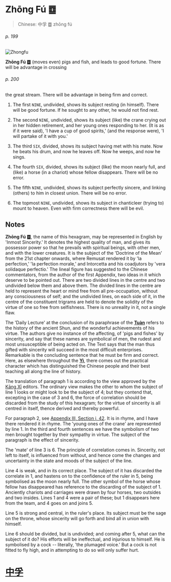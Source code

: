 # Zhōng Fú ䷼

> Chinese: 中孚 ䷼ zhōng fú

###### p. 199

![Zhongfu](https://88o.io/wp-content/uploads/2018/09/61-e4b8ade5ad9azhongfu.jpg)

**Zhōng Fú ䷼** (moves even) pigs and fish, and leads to good fortune.
There will be advantage in crossing

###### p. 200

the great stream. There will be advantage in being firm and correct.

1. The first `NINE`, undivided, shows its subject resting (in himself). There will be good fortune. If he sought to any other, he would not find rest.

2. The second `NINE`, undivided, shows its subject (like) the crane crying out in her hidden retirement, and her young ones responding to her. (It is as if it were said), 'I have a cup of good spirits,' (and the response were), 'I will partake of it with you.'

3. The third `SIX`, divided, shows its subject having met with his mate. Now he beats his drum, and now he leaves off. Now he weeps, and now he sings.

4. The fourth `SIX`, divided, shows its subject (like) the moon nearly full, and (like) a horse (in a chariot) whose fellow disappears. There will be no error.

5. The fifth `NINE`, undivided, shows its subject perfectly sincere, and linking (others) to him in closest union. There will be no error.

6. The topmost `NINE`, undivided, shows its subject in chanticleer (trying to) mount to heaven. Even with firm correctness there will be evil.

## Notes

**Zhōng Fú ䷼**, the name of this hexagram, may be represented in English by 'Inmost Sincerity.'
It denotes the highest quality of man, and gives its possessor power so that he prevails with spiritual beings, with other men, and with the lower creatures.
It is the subject of the 'Doctrine of the Mean' from the 21st chapter onwards, where Remusat rendered it by 'la perfection,' 'la perfection morale,' and Intorcetta and his coadjutors by 'vera solidaque perfectio.' The lineal figure has suggested to the Chinese commentators, from the author of the first Appendix, two ideas in it which deserve to be pointed out. There are two divided lines in the centre and two undivided below them and above them. The divided lines in the centre are held to represent the heart or mind free from all pre-occupation, without any consciousness of self; and the undivided lines, on each side of it, in the centre of the constituent trigrams are held to denote the solidity of the virtue of one so free from selfishness. There is no unreality in it, not a single flaw.

The 'Daily Lecture' at the conclusion of its paraphrase of the [**Tuàn**](https://en.wikipedia.org/wiki/Ten_Wings) refers to the history of the ancient Shun, and the wonderful achievements of his virtue. The authors give no instance of the affecting, of 'pigs and fishes' by sincerity, and say that these names are symbolical of men, the rudest and most unsusceptible of being acted on. The Text says that the man thus gifted with sincerity will succeed in the most difficult enterprises. Remarkable is the concluding sentence that he must be firm and correct. Here, as elsewhere throughout the [**Yì**](https://en.wikipedia.org/wiki/I_Ching), there comes out the practical character which has distinguished the Chinese people and their best teaching all along the line of history.

The translation of paragraph 1 is according to the view approved by the [Kāng Xī](https://en.wikipedia.org/wiki/Kangxi_Dictionary) editors. The ordinary view makes the other to whom the subject of line 1 looks or might look to be the subject of 4; but they contend that, excepting in the case of 3 and 6, the force of correlation should be discarded from the study of this hexagram; for the virtue of sincerity is all centred in itself, thence derived and thereby powerful.

For paragraph 2, see [Appendix III, Section i, 42](appendix03s1.md#p-361). It is in rhyme, and I have there rendered it in rhyme. The 'young ones of the crane' are represented by line 1. In the third and fourth sentences we have the symbolism of two men brought together by their sympathy in virtue. The subject of the paragraph is the effect of sincerity.

The 'mate' of line 3 is 6. The principle of correlation comes in. Sincerity, not left to itself, is influenced from without, and hence come the changes and uncertainty in the state and moods of the subject of the line.

Line 4 is weak, and in its correct place. The subject of it has discarded the correlate in 1, and hastens on to the confidence of the ruler in 5, being symbolised as the moon nearly full. The other symbol of the horse whose fellow has disappeared has reference to the discarding of the subject of 1. Anciently chariots and carriages were drawn by four horses, two outsides and two insides. Lines 1 and 4 were a pair of these; but 1 disappears here from the team, and 4 goes on and joins 5.

Line 5 is strong and central, in the ruler's place. Its subject must be the sage on the throne, whose sincerity will go forth and bind all in union with himself.

Line 6 should be divided, but is undivided; and coming after 5, what can the subject of it do? His efforts will be ineffectual, and injurious to himself.
He is symbolised by a cock -- literally, 'the plumaged voice.' But a cock is not fitted to fly high, and in attempting to do so will only suffer hurt.

# [中孚](e4b8ade5ad9azhongfu_cn.md)
